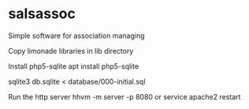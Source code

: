 # salsassoc
Simple software for association managing

Copy limonade libraries in lib directory

Install php5-sqlite
apt install php5-sqlite

sqlite3 db.sqlite < database/000-initial.sql 

Run the http server
hhvm -m server -p 8080
or
service apache2 restart
